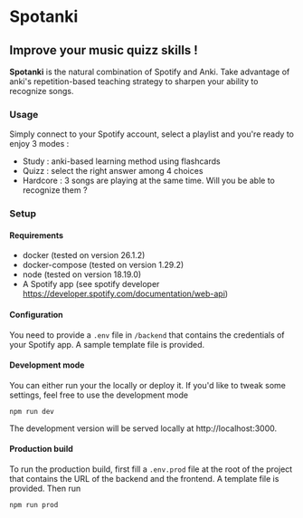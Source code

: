 # Spotanki

## Improve your music quizz skills !

**Spotanki** is the natural combination of Spotify and Anki. Take advantage of anki's repetition-based teaching strategy to sharpen your ability to recognize songs.

### Usage

Simply connect to your Spotify account, select a playlist and you're ready to enjoy 3 modes :
 + Study : anki-based learning method using flashcards
 + Quizz : select the right answer among 4 choices
 + Hardcore : 3 songs are playing at the same time. Will you be able to recognize them ?

### Setup

#### Requirements

+ docker (tested on version 26.1.2)
+ docker-compose (tested on version 1.29.2)
+ node (tested on version 18.19.0)
+ A Spotify app (see spotify developer https://developer.spotify.com/documentation/web-api)

#### Configuration

You need to provide a `.env` file in `/backend` that contains the credentials of your Spotify app. A sample template file is provided.

#### Development mode

You can either run your the locally or deploy it. If you'd like to tweak some settings, feel free to use the development mode 

```
npm run dev
```

The development version will be served locally at http://localhost:3000.

#### Production build

To run the production build, first fill a `.env.prod` file at the root of the project that contains the URL of the backend and the frontend. A template file is provided. Then run

```
npm run prod
```

